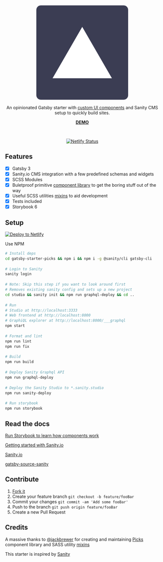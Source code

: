 <p align="center">
   <img width="300" src='/web/src/assets/favicon.png'>
</p>
<p align="center">
  An opinionated Gatsby starter with <a href="https://gatsby-starter-picks-storybook.netlify.app/" target="__blank">custom UI components</a> and Sanity CMS setup to quickly build sites.
</p>
<p align="center">
  <a href='https://gatsby-starter-picks.netlify.com'><b>DEMO</b></a>
</p>
<p>
</p>
  <br>
<p align="center">
  <a href="https://app.netlify.com/sites/gatsby-starter-picks/deploys">
    <img
      src="https://api.netlify.com/api/v1/badges/93ecc1ca-2fd8-427a-96de-245af6e0d17a/deploy-status"
      alt="Netlify Status"
    />
  </a>
<p>

## Features

- [x] Gatsby 3
- [x] Sanity.io CMS integration with a few predefined schemas and widgets
- [x] SCSS Modules
- [x] Buletproof primitive [component library](https://gatsby-starter-picks-storybook.netlify.app/) to get the boring stuff out of the way
- [x] Useful SCSS utilities [mixins](https://www.npmjs.com/package/backline-mixins) to aid development
- [x] Tests included
- [x] Storybook 6

## Setup

[![Deploy to Netlify](https://www.netlify.com/img/deploy/button.svg)](https://app.netlify.com/start/deploy?repository=https://github.com/MantasMikal/gatsby-starter-picks)

Use NPM

```bash
# Install deps
cd gatsby-starter-picks && npm i && npm i -g @sanity/cli gatsby-cli

# Login to Sanity
sanity login

# Note: Skip this step if you want to look around first
# Removes existing sanity config and sets up a new project
cd studio && sanity init && npm run graphql-deploy && cd ..

# Run
# Studio at http://localhost:3333
# Web frontend at http://localhost:8000
# GraphiQL explorer at http://localhost:8000/___graphql
npm start

# Format and lint
npm run lint
npm run fix

# Build
npm run build

# Deploy Sanity Graphql API
npm run graphql-deploy

# Deploy the Sanity Studio to *.sanity.studio
npm run sanity-deploy

# Run storybook
npm run storybook

```

## Read the docs

[Run Storybook to learn how components work](https://gatsby-starter-picks-storybook.netlify.app/)

[Getting started with Sanity.io](https://www.sanity.io/blog/get-started-with-gatsby-and-structured-content)

[Sanity.io](https://www.sanity.io/blog/get-started-with-gatsby-and-structured-content)

[gatsby-source-sanity](https://github.com/sanity-io/gatsby-source-sanity)

## Contribute

1. [Fork it](https://github.com/MantasMikal/gatsby-starter-picks/fork)
2. Create your feature branch `git checkout -b feature/fooBar`
3. Commit your changes `git commit -am 'Add some fooBar'`
4. Push to the branch `git push origin feature/fooBar`
5. Create a new Pull Request

## Credits

A massive thanks to [@jackbrewer](https://github.com/jackbrewer) for creating and maintaining [Picks](https://github.com/jackbrewer/picks) component library and SASS utility [mixins](https://www.npmjs.com/package/backline-mixins)

This starter is inspired by [Sanity](https://github.com/sanity-io/example-company-website-gatsby-sanity-combo)

